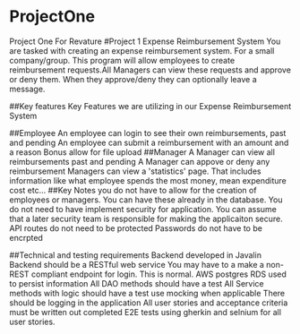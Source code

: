 # ProjectOne
Project One For Revature
#Project 1
Expense Reimbursement System
You are tasked with creating an expense reimbursement system. For a small company/group. This program will allow employees to create reimbursement requests.All Managers can view these requests and approve or deny them. When they approve/deny they can optionally leave a message.

##Key features
Key Features we are utilizing in our Expense Reimbursement System

##Employee
An employee can login to see their own reimbursements, past and pending
An employee can submit a reimbursement with an amount and a reason
Bonus allow for file upload
##Manager
A Manager can view all reimbursements past and pending
A Manager can appove or deny any reimbursement
Managers can view a 'statistics' page. That includes information like what employee spends the most money, mean expenditure cost etc...
##Key Notes
you do not have to allow for the creation of employees or managers.
You can have these already in the database.
You do not need to have implement security for application. You can assume that a later security team is responsible for making the applicaiton secure.
API routes do not need to be protected
Passwords do not have to be encrpted

##Technical and testing requirements
Backend developed in Javalin
Backend should be a RESTful web service
You may have to a make a non-REST compliant endpoint for login. This is normal.
AWS postgres RDS used to persist information
All DAO methods should have a test
All Service methods with logic should have a test
use mocking when applicable
There should be logging in the application
All user stories and acceptance criteria must be written out
completed E2E tests using gherkin and selnium for all user stories.
